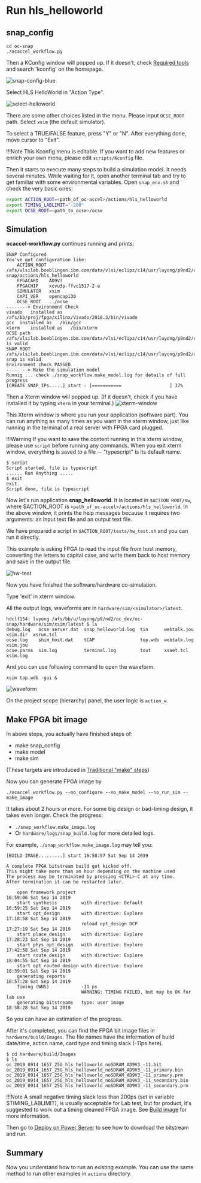 # Run hls_helloworld

## snap_config
```
cd oc-snap
./ocaccel_workflow.py
```
Then a KConfig window will popped up. If it doesn't, check [Required tools] and search 'kconfig' on the homepage.

[Required tools]: ../../index.html#required-tools-for-development


![snap-config-blue](./pictures/2-snap-config-blue.png)

Select HLS HelloWorld in "Action Type".

![select-helloworld](./pictures/2-select-helloworld.png)

There are some other choices listed in the menu. Please input `OCSE_ROOT` path. Select `xsim` (the default simulator).

To select a TRUE/FALSE feature, press "Y" or "N". After everything done, move cursor to "Exit".

!!!Note
    This Kconfig menu is editable. If you want to add new features or enrich your own menu, please edit `scripts/Kconfig` file.


Then it starts to execute many steps to build a simulation model. It needs several minutes. While waiting for it, open another terminal tab and try to get familiar with some environmental variables. Open `snap_env.sh` and check the very basic ones:
``` bash
export ACTION_ROOT=<path_of_oc-accel>/actions/hls_helloworld
export TIMING_LABLIMIT="-200"
export OCSE_ROOT=<path_to_ocse>/ocse
```


## Simulation
**ocaccel-workflow.py** continues running and prints:

```
SNAP Configured
You've got configuration like:
	ACTION_ROOT	/afs/vlsilab.boeblingen.ibm.com/data/vlsi/eclipz/c14/usr/luyong/p9nd2/oc_dev/oc-snap/actions/hls_helloworld
	FPGACARD	AD9V3
	FPGACHIP	xcvu3p-ffvc1517-2-e
	SIMULATOR	xsim
	CAPI_VER	opencapi30
	OCSE_ROOT	../ocse
--------> Environment Check
vivado	 installed as	/afs/bb/proj/fpga/xilinx/Vivado/2018.3/bin/vivado
gcc	 installed as	/bin/gcc
xterm	 installed as	/bin/xterm
OCSE path /afs/vlsilab.boeblingen.ibm.com/data/vlsi/eclipz/c14/usr/luyong/p9nd2/oc_dev/ocse is valid
SNAP ROOT /afs/vlsilab.boeblingen.ibm.com/data/vlsi/eclipz/c14/usr/luyong/p9nd2/oc_dev/oc-snap is valid
Environment check PASSED
--------> Make the simulation model
Runnig ... check ./snap_workflow.make_model.log for details of full progress
[CREATE_SNAP_IPs.....] start - [===========                  ] 37%

```
Then a Xterm window will popped up. (If it doesn't, check if you have installed it by typing `xterm` in your terminal.)
![xterm-window](./pictures/2-xterm-window.png)

This Xterm window is where you run your application (software part). You can run anything as many times as you want in the xterm window, just like running in the terminal of a real server with FPGA card plugged.

!!!Warning
    If you want to save the content running in this xterm window, please use `script` before running any commands. When you exit xterm window, everything is saved to a file -- "typescript" is its default name.

```
$ script
Script started, file is typescript
...... Run Anything .....
$ exit
exit
Script done, file is typescript
```

Now let's run application **snap_helloworld**. It is located in `$ACTION_ROOT/sw`, where $ACTION_ROOT is `<path_of_oc-accel>/actions/hls_helloworld`. In the above window, it prints the help messages because it requires two arguments: an input text file and an output text file.

We have prepared a script in `$ACTION_ROOT/tests/hw_test.sh` and you can run it directly.

This example is asking FPGA to read the input file from host memory, converting the letters to capital case, and write them back to host memory and save in the output file.

![hw-test](./pictures/2-hw-test.png)

Now you have finished the software/hardware co-simulation.

Type 'exit' in xterm window.

All the output logs, waveforms are in `hardware/sim/<simulator>/latest`.
```
hdclf154: luyong /afs/bb/u/luyong/p9/nd2/oc_dev/oc-snap/hardware/sim/xsim/latest $ ls
debug.log   ocse_server.dat  snap_helloworld.log  tin      webtalk.jou  xsim.dir  xsrun.tcl
ocse.log    shim_host.dat    tCAP                 top.wdb  webtalk.log  xsim.jou
ocse.parms  sim.log          terminal.log         tout     xsaet.tcl    xsim.log

```

And you can use following command to open the waveform.
```
xsim top.wdb -gui &
```
![waveform](./pictures/2-waveform.png)

On the project scope (hierarchy) panel, the user logic is `action_w`.

## Make FPGA bit image

In above steps, you actually have finished steps of:

* make snap_config
* make model
* make sim

(These targets are introduced in [Traditional "make" steps])

[Traditional "make" steps]: ../1-prepare-env/index.html#option2-traditional-make-steps

Now you can generate FPGA image by
```
./ocaccel_workflow.py --no_configure --no_make_model --no_run_sim --make_image
```

It takes about 2 hours or more. For some big design or bad-timing design, it takes even longer. Check the progress:

* `./snap_workflow.make_image.log`
* Or `hardware/logs/snap_build.log` for more detailed logs.

For example, `./snap_workflow.make_image.log` may tell you:

```
[BUILD IMAGE.........] start 16:58:57 Sat Sep 14 2019

A complete FPGA bitstream build got kicked off.
This might take more than an hour depending on the machine used
The process may be terminated by pressing <CTRL>-C at any time.
After termination it can be restarted later.

    open framework project                                      16:59:06 Sat Sep 14 2019
    start synthesis         with directive: Default             16:59:25 Sat Sep 14 2019
    start opt_design        with directive: Explore             17:18:58 Sat Sep 14 2019
                            reload opt_design DCP               17:27:19 Sat Sep 14 2019
    start place_design      with directive: Explore             17:28:23 Sat Sep 14 2019
    start phys_opt_design   with directive: Explore             17:42:58 Sat Sep 14 2019
    start route_design      with directive: Explore             18:04:55 Sat Sep 14 2019
    start opt_routed_design with directive: Explore             18:39:01 Sat Sep 14 2019
    generating reports                                          18:57:28 Sat Sep 14 2019
    Timing (WNS)            -11 ps
                            WARNING: TIMING FAILED, but may be OK for lab use
    generating bitstreams   type: user image                    18:58:28 Sat Sep 14 2019
```
So you can have an estimation of the progress.

After it's completed, you can find the FPGA bit image files in `hardware/build/Images`. The file names have the information of build date/time, action name, card type and timing slack (-11ps here).

```
$ cd hardware/build/Images
$ ls
oc_2019_0914_1657_25G_hls_helloworld_noSDRAM_AD9V3_-11.bit
oc_2019_0914_1657_25G_hls_helloworld_noSDRAM_AD9V3_-11_primary.bin
oc_2019_0914_1657_25G_hls_helloworld_noSDRAM_AD9V3_-11_primary.prm
oc_2019_0914_1657_25G_hls_helloworld_noSDRAM_AD9V3_-11_secondary.bin
oc_2019_0914_1657_25G_hls_helloworld_noSDRAM_AD9V3_-11_secondary.prm

```

!!!Note
    A small negative timing slack less than 200ps (set in variable $TIMING_LABLIMIT), is usually acceptable for Lab test, but for product, it's suggested to work out a timing cleaned FPGA image. See [Build image] for more information.

Then go to [Deploy on Power Server] to see how to download the bitstream and run.

[Build image]: ../7-build-image/index.html
[Deploy on Power Server]: ../8-deploy/index.html

## Summary
Now you understand how to run an existing example. You can use the same method to run other examples in `actions` directory.
